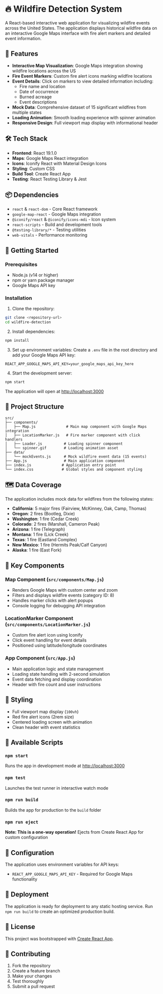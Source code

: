 # 🔥 Wildfire Detection System

A React-based interactive web application for visualizing wildfire events across the United States. The application displays historical wildfire data on an interactive Google Maps interface with fire alert markers and detailed event information.

## 🌟 Features

- **Interactive Map Visualization**: Google Maps integration showing wildfire locations across the US
- **Fire Event Markers**: Custom fire alert icons marking wildfire locations
- **Event Details**: Click on markers to view detailed information including:
  - Fire name and location
  - Date of occurrence
  - Burned acreage
  - Event descriptions
- **Mock Data**: Comprehensive dataset of 15 significant wildfires from multiple states
- **Loading Animation**: Smooth loading experience with spinner animation
- **Responsive Design**: Full viewport map display with informational header

## 🛠️ Tech Stack

- **Frontend**: React 19.1.0
- **Maps**: Google Maps React integration
- **Icons**: Iconify React with Material Design Icons
- **Styling**: Custom CSS
- **Build Tool**: Create React App
- **Testing**: React Testing Library & Jest

## 📦 Dependencies

- `react` & `react-dom` - Core React framework
- `google-map-react` - Google Maps integration
- `@iconify/react` & `@iconify/icons-mdi` - Icon system
- `react-scripts` - Build and development tools
- `@testing-library/*` - Testing utilities
- `web-vitals` - Performance monitoring

## 🚀 Getting Started

### Prerequisites

- Node.js (v14 or higher)
- npm or yarn package manager
- Google Maps API key

### Installation

1. Clone the repository:
```bash
git clone <repository-url>
cd wildfire-detection
```

2. Install dependencies:
```bash
npm install
```

3. Set up environment variables:
Create a `.env` file in the root directory and add your Google Maps API key:
```
REACT_APP_GOOGLE_MAPS_API_KEY=your_google_maps_api_key_here
```

4. Start the development server:
```bash
npm start
```

The application will open at [http://localhost:3000](http://localhost:3000)

## 📁 Project Structure

```
src/
├── components/
│   ├── Map.js              # Main map component with Google Maps integration
│   ├── LocationMarker.js   # Fire marker component with click handlers
│   ├── Loader.js          # Loading spinner component
│   └── spinner.gif        # Loading animation asset
├── data/
│   └── mockEvents.js      # Mock wildfire event data (15 events)
├── App.js                 # Main application component
├── index.js              # Application entry point
└── index.css             # Global styles and component styling
```

## 🗺️ Data Coverage

The application includes mock data for wildfires from the following states:
- **California**: 5 major fires (Fairview, McKinney, Oak, Camp, Thomas)
- **Oregon**: 2 fires (Bootleg, Dixie)
- **Washington**: 1 fire (Cedar Creek)
- **Colorado**: 2 fires (Marshall, Cameron Peak)
- **Arizona**: 1 fire (Telegraph)
- **Montana**: 1 fire (Lick Creek)
- **Texas**: 1 fire (Eastland Complex)
- **New Mexico**: 1 fire (Hermits Peak/Calf Canyon)
- **Alaska**: 1 fire (East Fork)

## 🎯 Key Components

### Map Component (`src/components/Map.js`)
- Renders Google Maps with custom center and zoom
- Filters and displays wildfire events (category ID: 8)
- Handles marker clicks with alert popups
- Console logging for debugging API integration

### LocationMarker Component (`src/components/LocationMarker.js`)
- Custom fire alert icon using Iconify
- Click event handling for event details
- Positioned using latitude/longitude coordinates

### App Component (`src/App.js`)
- Main application logic and state management
- Loading state handling with 2-second simulation
- Event data fetching and display coordination
- Header with fire count and user instructions

## 🎨 Styling

- Full viewport map display (`100vh`)
- Red fire alert icons (2rem size)
- Centered loading screen with animation
- Clean header with event statistics

## 📱 Available Scripts

### `npm start`
Runs the app in development mode at [http://localhost:3000](http://localhost:3000)

### `npm test`
Launches the test runner in interactive watch mode

### `npm run build`
Builds the app for production to the `build` folder

### `npm run eject`
**Note: This is a one-way operation!** Ejects from Create React App for custom configuration

## 🔧 Configuration

The application uses environment variables for API keys:
- `REACT_APP_GOOGLE_MAPS_API_KEY` - Required for Google Maps functionality

## 🚀 Deployment

The application is ready for deployment to any static hosting service. Run `npm run build` to create an optimized production build.

## 📄 License

This project was bootstrapped with [Create React App](https://github.com/facebook/create-react-app).

## 🤝 Contributing

1. Fork the repository
2. Create a feature branch
3. Make your changes
4. Test thoroughly
5. Submit a pull request
